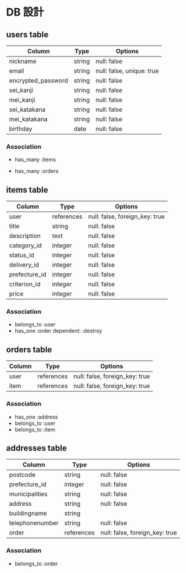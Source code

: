 # DB 設計

## users table

| Column              | Type                | Options                   |
|---------------------|---------------------|---------------------------|
| nickname            | string              | null: false               |
| email               | string              | null: false, unique: true |
| encrypted_password  | string              | null: false               |
| sei_kanji           | string              | null: false               |
| mei_kanji           | string              | null: false               |
| sei_katakana        | string              | null: false               |
| mei_katakana        | string              | null: false               |
| birthday            | date                | null: false               |

### Association

* has_many :items
- has_many :orders


## items table

| Column                              | Type       | Options                        |
|-------------------------------------|------------|--------------------------------|
| user                                | references | null: false, foreign_key: true |
| title                               | string     | null: false                    |
| description                         | text       | null: false                    |
| category_id                         | integer    | null: false                    |
| status_id                           | integer    | null: false                    |
| delivery_id                         | integer    | null: false                    |
| prefecture_id                       | integer    | null: false                    |    
| criterion_id                        | integer    | null: false                    |
| price                               | integer    | null: false                    |

### Association

- belongs_to :user
- has_one :order dependent: :destroy




## orders table
| Column           | Type                      | Options                            |
|------------------|---------------------------|------------------------------------|
| user             | references                | null: false, foreign_key: true     |
| item             | references                | null: false, foreign_key: true     |


### Association

- has_one :address
- belongs_to :user
- belongs_to :item



## addresses table
| Column             | Type                | Options                         |
|--------------------|---------------------|---------------------------------|
| postcode           | string              | null: false                     |
| prefecture_id      | integer             | null: false                     |
| municipalities     | string              | null: false                     |
| address            | string              | null: false                     |
| buildingname       | string              |                                 |
| telephonenumber    | string              | null: false                     |
| order              | references          | null: false, foreign_key: true  |

### Association

- belongs_to :order
